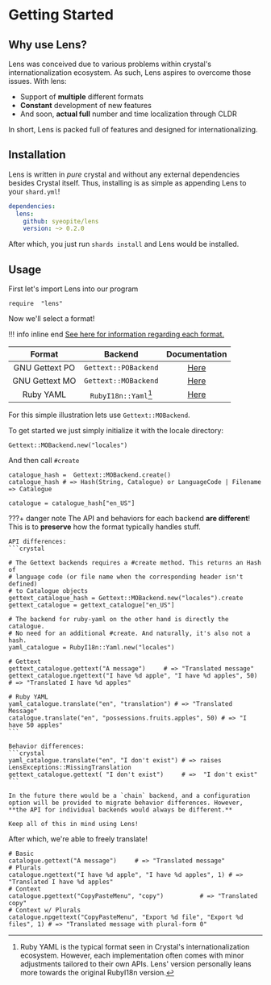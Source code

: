 # Getting Started

## Why use Lens?
Lens was conceived due to various problems within crystal's internationalization ecosystem. As such, Lens aspires to overcome those issues. With lens:

* Support of **multiple** different formats
* **Constant** development of new features
* And soon, **actual full** number and time localization through CLDR

In short, Lens is packed full of features and designed for internationalizing.


## Installation
Lens is written in *pure* crystal and without any external dependencies besides Crystal itself. Thus, installing is as simple as appending Lens to your `shard.yml`!

```YAML
dependencies:
  lens:
    github: syeopite/lens
    version: ~> 0.2.0
```

After which, you just run `shards install` and Lens would be installed.

## Usage

First let's import Lens into our program

```crystal
require  "lens"
```

Now we'll select a format!


!!! info inline end
    [See here for information regarding each format.](https://docs.weblate.org/en/latest/formats.html#translation-types-capabilities)

| Format | Backend|  Documentation |
|:--------:|:--------:|:----------------:|
| GNU Gettext PO | `Gettext::POBackend` | [Here](/lens/formats/gnu-gettext)
| GNU Gettext MO | `Gettext::MOBackend` | [Here](/lens/formats/gnu-gettext)
| Ruby YAML | `RubyI18n::Yaml`[^1] | [Here](/lens/formats/ruby-yaml)


For this simple illustration lets use `Gettext::MOBackend`.

To get started we just simply initialize it with the locale directory:

```crystal
Gettext::MOBackend.new("locales")
```

And then call `#create`

```crystal
catalogue_hash =  Gettext::MOBackend.create()
catalogue_hash # => Hash(String, Catalogue) or LanguageCode | Filename => Catalogue

catalogue = catalogue_hash["en_US"]
```


???+ danger note
    The API and behaviors for each backend **are different**! This is to **preserve** how the format typically handles stuff. 

    API differences:
    ```crystal
    
    # The Gettext backends requires a #create method. This returns an Hash of 
    # language code (or file name when the corresponding header isn't defined) 
    # to Catalogue objects
    gettext_catalogue_hash = Gettext::MOBackend.new("locales").create 
    gettext_catalogue = gettext_catalogue["en_US"]

    # The backend for ruby-yaml on the other hand is directly the catalogue.
    # No need for an additional #create. And naturally, it's also not a hash.
    yaml_catalogue = RubyI18n::Yaml.new("locales")

    # Gettext
    gettext_catalogue.gettext("A message")     # => "Translated message"
    gettext_catalogue.ngettext("I have %d apple", "I have %d apples", 50) # => "Translated I have %d apples"

    # Ruby YAML
    yaml_catalogue.translate("en", "translation") # => "Translated Message"
    catalogue.translate("en", "possessions.fruits.apples", 50) # => "I have 50 apples"
    ```

    Behavior differences:
    ```crystal
    yaml_catalogue.translate("en", "I don't exist") # => raises LensExceptions::MissingTranslation
    gettext_catalogue.gettext( "I don't exist")     # =>  "I don't exist"
    ```

    In the future there would be a `chain` backend, and a configuration option will be provided to migrate behavior differences. However, **the API for individual backends would always be different.** 

    Keep all of this in mind using Lens!

After which, we're able to freely translate!

```crystal
# Basic
catalogue.gettext("A message")     # => "Translated message"
# Plurals
catalogue.ngettext("I have %d apple", "I have %d apples", 1) # => "Translated I have %d apples"
# Context
catalogue.pgettext("CopyPasteMenu", "copy")          # => "Translated copy"
# Context w/ Plurals
catalogue.npgettext("CopyPasteMenu", "Export %d file", "Export %d files", 1) # => "Translated message with plural-form 0"
```


[^1]: Ruby YAML is the typical format seen in Crystal's internationalization ecosystem. However, each implementation often comes with minor adjustments tailored to their own APIs. Lens' version personally leans more towards the original RubyI18n version. 